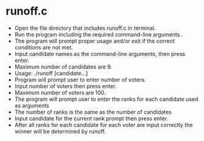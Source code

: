 # runoff.c

* Open the file directory that includes runoff.c in terminal.
* Run the program including the required command-line arguments .
* The program will prompt proper usage and/or exit if the correct conditions are not met.
* Input candidate names as the command-line arguments, then press enter.
* Maximum number of candidates are 9.
* Usage: ./runoff [candidate...]
* Program will prompt user to enter number of voters.
* Input number of voters then press enter.
* Maximum number of voters are 100.
* The program will prompt user to enter the ranks for each candidate used as arguments
* The number of ranks is the same as the number of candidates
* Input candidate for the current rank prompt then press enter.
* After all ranks for each candidate for each voter are input correctly the winner will be determined by runoff.